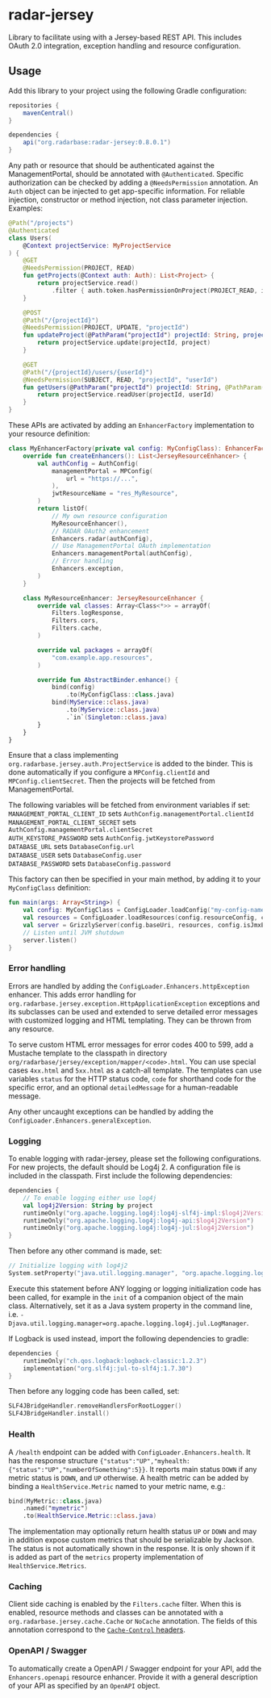 # radar-jersey

Library to facilitate using with a Jersey-based REST API. This includes OAuth 2.0 integration, exception handling and resource configuration.

## Usage

Add this library to your project using the following Gradle configuration:
```gradle
repositories {
    mavenCentral()
}

dependencies {
    api("org.radarbase:radar-jersey:0.8.0.1")
}
```

Any path or resource that should be authenticated against the ManagementPortal, should be annotated with `@Authenticated`. Specific authorization can be checked by adding a `@NeedsPermission` annotation. An `Auth` object can be injected to get app-specific information. For reliable injection, constructor or method injection, not class parameter injection. Examples:

```kotlin
@Path("/projects")
@Authenticated
class Users(
    @Context projectService: MyProjectService
) {
    @GET
    @NeedsPermission(PROJECT, READ)
    fun getProjects(@Context auth: Auth): List<Project> {
        return projectService.read()
            .filter { auth.token.hasPermissionOnProject(PROJECT_READ, it.name) }
    }

    @POST
    @Path("/{projectId}")
    @NeedsPermission(PROJECT, UPDATE, "projectId")
    fun updateProject(@PathParam("projectId") projectId: String, project: Project) {
        return projectService.update(projectId, project)
    }

    @GET
    @Path("/{projectId}/users/{userId}")
    @NeedsPermission(SUBJECT, READ, "projectId", "userId")
    fun getUsers(@PathParam("projectId") projectId: String, @PathParam("userId") userId: String) {
        return projectService.readUser(projectId, userId)
    }
}
```

These APIs are activated by adding an `EnhancerFactory` implementation to your resource definition:
```kotlin
class MyEnhancerFactory(private val config: MyConfigClass): EnhancerFactory {
    override fun createEnhancers(): List<JerseyResourceEnhancer> {
        val authConfig = AuthConfig(
            managementPortal = MPConfig(
                url = "https://...",
            ),
            jwtResourceName = "res_MyResource",
        )
        return listOf(
            // My own resource configuration
            MyResourceEnhancer(),
            // RADAR OAuth2 enhancement
            Enhancers.radar(authConfig),
            // Use ManagementPortal OAuth implementation
            Enhancers.managementPortal(authConfig),
            // Error handling
            Enhancers.exception,
        )
    }

    class MyResourceEnhancer: JerseyResourceEnhancer {
        override val classes: Array<Class<*>> = arrayOf(
            Filters.logResponse,
            Filters.cors,
            Filters.cache,
        )

        override val packages = arrayOf(
            "com.example.app.resources",
        )

        override fun AbstractBinder.enhance() {
            bind(config)
                .to(MyConfigClass::class.java)
            bind(MyService::class.java)
                .to(MyService::class.java)
                .`in`(Singleton::class.java)
        }
    }
}
```
Ensure that a class implementing `org.radarbase.jersey.auth.ProjectService` is added to the binder. This is done automatically if you configure a `MPConfig.clientId` and `MPConfig.clientSecret`. Then the projects will be fetched from ManagementPortal.

The following variables will be fetched from environment variables if set:\
`MANAGEMENT_PORTAL_CLIENT_ID` sets `AuthConfig.managementPortal.clientId`\
`MANAGEMENT_PORTAL_CLIENT_SECRET` sets `AuthConfig.managementPortal.clientSecret`\
`AUTH_KEYSTORE_PASSWORD` sets `AuthConfig.jwtKeystorePassword`\
`DATABASE_URL` sets `DatabaseConfig.url`\
`DATABASE_USER` sets `DatabaseConfig.user`\
`DATABASE_PASSWORD` sets `DatabaseConfig.password`

This factory can then be specified in your main method, by adding it to your `MyConfigClass` definition:
```kotlin
fun main(args: Array<String>) {
    val config: MyConfigClass = ConfigLoader.loadConfig("my-config-name.yml", args)
    val resources = ConfigLoader.loadResources(config.resourceConfig, config)
    val server = GrizzlyServer(config.baseUri, resources, config.isJmxEnabled)
    // Listen until JVM shutdown
    server.listen()
}
```

### Error handling

Errors are handled by adding the `ConfigLoader.Enhancers.httpException` enhancer. This adds error handling for `org.radarbase.jersey.exception.HttpApplicationException` exceptions and its subclasses can be used and extended to serve detailed error messages with customized logging and HTML templating. They can be thrown from any resource.

To serve custom HTML error messages for error codes 400 to 599, add a Mustache template to the classpath in directory `org/radarbase/jersey/exception/mapper/<code>.html`. You can use special cases `4xx.html` and `5xx.html` as a catch-all template. The templates can use variables `status` for the HTTP status code, `code` for shorthand code for the specific error, and an optional `detailedMessage` for a human-readable message.

Any other uncaught exceptions can be handled by adding the `ConfigLoader.Enhancers.generalException`.

### Logging

To enable logging with radar-jersey, please set the following configurations. For new projects, the default should be Log4j 2. A configuration file is included in the classpath. First include the following dependencies:

```kotlin
dependencies {
    // To enable logging either use log4j
    val log4j2Version: String by project
    runtimeOnly("org.apache.logging.log4j:log4j-slf4j-impl:$log4j2Version")
    runtimeOnly("org.apache.logging.log4j:log4j-api:$log4j2Version")
    runtimeOnly("org.apache.logging.log4j:log4j-jul:$log4j2Version")
}
```

Then before any other command is made, set:
```kotlin
// Initialize logging with log4j2
System.setProperty("java.util.logging.manager", "org.apache.logging.log4j.jul.LogManager")
```
Execute this statement before ANY logging or logging initialization code has been called, for example in the `init` of a companion object of the main class. Alternatively, set it as a Java system property in the command line, i.e. `-Djava.util.logging.manager=org.apache.logging.log4j.jul.LogManager`. 

If Logback is used instead, import the following dependencies to gradle:

```kotlin
dependencies {
    runtimeOnly("ch.qos.logback:logback-classic:1.2.3")
    implementation("org.slf4j:jul-to-slf4j:1.7.30")
}
```

Then before any logging code has been called, set:
```kotlin
SLF4JBridgeHandler.removeHandlersForRootLogger()
SLF4JBridgeHandler.install()
```

### Health

A `/health` endpoint can be added with `ConfigLoader.Enhancers.health`. It has the response structure `{"status":"UP","myhealth:{"status":"UP","numberOfSomething":5}}`. It reports main status `DOWN` if any metric status is `DOWN`, and `UP` otherwise. A health metric can be added by binding a `HealthService.Metric` named to your metric name, e.g.:
```kotlin
bind(MyMetric::class.java)
    .named("mymetric")
    .to(HealthService.Metric::class.java)
```
The implementation may optionally return health status `UP` or `DOWN` and may in addition expose custom metrics that should be serializable by Jackson. The status is not automatically shown in the response. It is only shown if it is added as part of the `metrics` property implementation of `HealthService.Metrics`. 

### Caching

Client side caching is enabled by the `Filters.cache` filter. When this is enabled, resource methods and classes can be annotated with a `org.radarbase.jersey.cache.Cache` or `NoCache` annotation. The fields of this annotation correspond to the [`Cache-Control` headers](https://developer.mozilla.org/en-US/docs/Web/HTTP/Headers/Cache-Control).

### OpenAPI / Swagger

To automatically create a OpenAPI / Swagger endpoint for your API, add the `Enhancers.openapi` resource enhancer. Provide it with a general description of your API as specified by an `OpenAPI` object.

